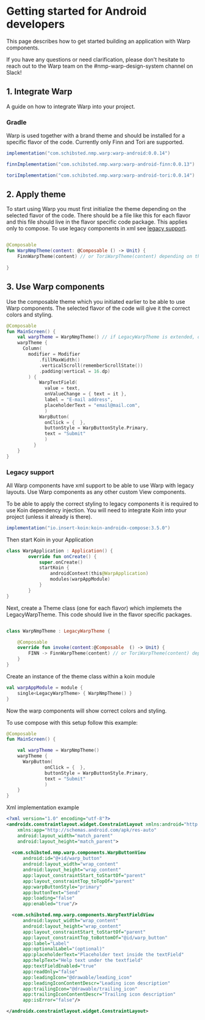 
# Getting started for Android developers

This page describes how to get started building an application with Warp components.

If you have any questions or need clarification, please don't hesitate to reach out to the Warp team on the #nmp-warp-design-system channel on Slack!


## 1. Integrate Warp

A guide on how to integrate Warp into your project.

### Gradle

Warp is used together with a brand theme and should be installed for a specific flavor of the code. Currently only Finn and Tori are supported.

```groovy
implementation("com.schibsted.nmp.warp:warp-android:0.0.14")

finnImplementation("com.schibsted.nmp.warp:warp-android-finn:0.0.13")

toriImplementation("com.schibsted.nmp.warp:warp-android-tori:0.0.14")
```



## 2. Apply theme
To start using Warp you must first initialize the theme depending on the selected flavor of the code. There should be a file like this for each flavor and this file should live in the flavor specific code package. This applies only to compose. To use legacy components in xml see [legacy support](#legacy-support).

```kotlin

@Composable
fun WarpNmpTheme(content: @Composable () -> Unit) {
    FinnWarpTheme(content) // or ToriWarpTheme(content) depending on the selected flavor
    
}
```

## 3. Use Warp components
Use the composable theme which you initiated earlier to be able to use Warp components. The selected flavor of the code will give it the correct colors and styling. 

```kotlin exmaple
@Composable
fun MainScreen() {
    val warpTheme = WarpNmpTheme() // if LegacyWarpTheme is extended, otherwise just use WarpNmpTheme { }
    warpTheme {
      Column(
        modifier = Modifier
            .fillMaxWidth()
            .verticalScroll(rememberScrollState())
            .padding(vertical = 16.dp)
        ) {
            WarpTextField(
              value = text,
              onValueChange = { text = it },
              label = "E-mail address",
              placeholderText = "email@mail.com",
              )
            WarpButton(
              onClick = {  },
              buttonStyle = WarpButtonStyle.Primary,
              text = "Submit"
              )
          }
    }
}
```
### Legacy support
All Warp components have xml support to be able to use Warp with legacy layouts. Use Warp components as any other custom View components.

To be able to apply the correct styling to legacy components it is required to use Koin dependency injection. You will need to integrate Koin into your project (unless it already is there).

```groovy
implementation("io.insert-koin:koin-androidx-compose:3.5.0")
```

Then start Koin in your Application
```kotlin
class WarpApplication : Application() {
        override fun onCreate() {
            super.onCreate()
            startKoin {
                androidContext(this@WarpApplication)
                modules(warpAppModule)
            }
        }
}
```
Next, create a Theme class (one for each flavor) which implemets the LegacyWarpTheme. This code should live in the flavor specific packages. 
```kotlin

class WarpNmpTheme : LegacyWarpTheme {

    @Composable
    override fun invoke(content:@Composable  () -> Unit) {
        FINN -> FinnWarpTheme(content) // or ToriWarpTheme(content) depending on the selected flavor
    }
}
```
Create an instance of the theme class within a koin module
```kotlin
val warpAppModule = module {
    single<LegacyWarpTheme> { WarpNmpTheme() }
}
```
Now the warp components will show correct colors and styling.

To use compose with this setup follow this example:

```kotlin exmaple
@Composable
fun MainScreen() {

    val warpTheme = WarpNmpTheme()
    warpTheme {
      WarpButton(
              onClick = {  },
              buttonStyle = WarpButtonStyle.Primary,
              text = "Submit"
              )
    }
}
```

Xml implementation example

```xml example
<?xml version="1.0" encoding="utf-8"?>
<androidx.constraintlayout.widget.ConstraintLayout xmlns:android="http://schemas.android.com/apk/res/android"
    xmlns:app="http://schemas.android.com/apk/res-auto"
    android:layout_width="match_parent"
    android:layout_height="match_parent">
    
  <com.schibsted.nmp.warp.components.WarpButtonView
      android:id="@+id/warp_button"
      android:layout_width="wrap_content"
      android:layout_height="wrap_content"
      app:layout_constraintStart_toStartOf="parent"
      app:layout_constraintTop_toTopOf="parent"
      app:warpButtonStyle="primary"
      app:buttonText="Send"
      app:loading="false"
      app:enabled="true"/>

  <com.schibsted.nmp.warp.components.WarpTextFieldView
      android:layout_width="wrap_content"
      android:layout_height="wrap_content"
      app:layout_constraintStart_toStartOf="parent"
      app:layout_constraintTop_toBottomOf="@id/warp_button"
      app:label="Label"
      app:optionalLabel="(optional)"
      app:placeholderText="Placeholder text inside the textField"
      app:helpText="Help text under the textfield"
      app:textFieldEnabled="true"
      app:readOnly="false"
      app:leadingIcon="@drawable/leading_icon"
      app:leadingIconContentDescr="Leading icon description"
      app:trailingIcon="@drawable/trailing_icon"
      app:trailingIconContentDescr="Trailing icon description"
      app:isError="false"/>

</androidx.constraintlayout.widget.ConstraintLayout>
```
